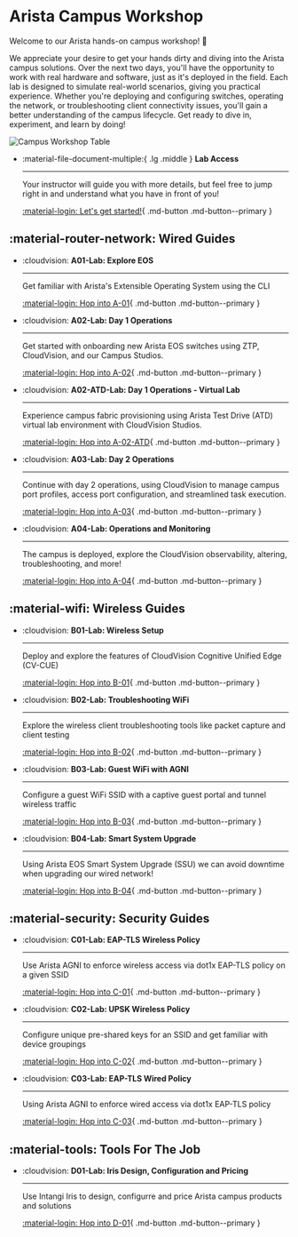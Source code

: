 # Arista Campus Workshop

Welcome to our Arista hands-on campus workshop! 🚀

We appreciate your desire to get your hands dirty and diving into the Arista campus solutions. Over the next two days, you'll have the opportunity to work with real hardware and software, just as it's deployed in the field. Each lab is designed to simulate real-world scenarios, giving you practical experience. Whether you're deploying and configuring switches, operating the network, or troubleshooting client connectivity issues, you'll gain a better understanding of the campus lifecycle. Get ready to dive in, experiment, and learn by doing!

![Campus Workshop Table](./assets/images/banner.png)

<div class="grid cards" markdown>

- :material-file-document-multiple:{ .lg .middle } **Lab Access**

    ---

    Your instructor will guide you with more details, but feel free to jump right in and understand what you have in front of you!

    [:material-login: Let's get started!](./lab/access.md){ .md-button .md-button--primary }

</div>

## :material-router-network: Wired Guides

<div class="grid cards" markdown>

- :cloudvision: **A01-Lab: Explore EOS**

    ---

    Get familiar with Arista's Extensible Operating System using the CLI

    [:material-login: Hop into A-01](./a_wired/a01_lab.md){ .md-button .md-button--primary }

- :cloudvision: **A02-Lab: Day 1 Operations**

    ---

    Get started with onboarding new Arista EOS switches using ZTP, CloudVision, and our Campus Studios.

    [:material-login: Hop into A-02](./a_wired/a02_lab.md){ .md-button .md-button--primary }

- :cloudvision: **A02-ATD-Lab: Day 1 Operations - Virtual Lab**

    ---

    Experience campus fabric provisioning using Arista Test Drive (ATD) virtual lab environment with CloudVision Studios.

    [:material-login: Hop into A-02-ATD](./a_wired/a02_atd.md){ .md-button .md-button--primary }

- :cloudvision: **A03-Lab: Day 2 Operations**

    ---

    Continue with day 2 operations, using CloudVision to manage campus port profiles, access port configuration, and streamlined task execution.

    [:material-login: Hop into A-03](./a_wired/a03_lab.md){ .md-button .md-button--primary }

- :cloudvision: **A04-Lab: Operations and Monitoring**

    ---

    The campus is deployed, explore the CloudVision observability, altering, troubleshooting, and more!

    [:material-login: Hop into A-04](./a_wired/a04_lab.md){ .md-button .md-button--primary }

</div>

## :material-wifi: Wireless Guides

<div class="grid cards" markdown>


- :cloudvision: **B01-Lab: Wireless Setup**

    ---

    Deploy and explore the features of CloudVision Cognitive Unified Edge (CV-CUE)

    [:material-login: Hop into B-01](./b_wireless/b01_lab.md){ .md-button .md-button--primary }

- :cloudvision: **B02-Lab: Troubleshooting WiFi**

    ---

    Explore the wireless client troubleshooting tools like packet capture and client testing

    [:material-login: Hop into B-02](./b_wireless/b02_lab.md){ .md-button .md-button--primary }

- :cloudvision: **B03-Lab: Guest WiFi with AGNI**

    ---

    Configure a guest WiFi SSID with a captive guest portal and tunnel wireless traffic

    [:material-login: Hop into B-03](./b_wireless/b03_lab.md){ .md-button .md-button--primary }

- :cloudvision: **B04-Lab: Smart System Upgrade**

    ---

    Using Arista EOS Smart System Upgrade (SSU) we can avoid downtime when upgrading our wired network!

    [:material-login: Hop into B-04](./b_wireless/b04_lab.md){ .md-button .md-button--primary }

</div>

## :material-security: Security Guides

<div class="grid cards" markdown>

- :cloudvision: **C01-Lab: EAP-TLS Wireless Policy**

    ---

    Use Arista AGNI to enforce wireless access via dot1x EAP-TLS policy on a given SSID

    [:material-login: Hop into C-01](./c_security/c01_lab.md){ .md-button .md-button--primary }

- :cloudvision: **C02-Lab: UPSK Wireless Policy**

    ---

    Configure unique pre-shared keys for an SSID and get familiar with device groupings

    [:material-login: Hop into C-02](./c_security/c02_lab.md){ .md-button .md-button--primary }

- :cloudvision: **C03-Lab: EAP-TLS Wired Policy**

    ---

    Using Arista AGNI to enforce wired access via dot1x EAP-TLS policy

    [:material-login: Hop into C-03](./c_security/c03_lab.md){ .md-button .md-button--primary }

<!-- - :cloudvision: **C04-Lab: Multi-Domain Segmentation Services**

    ---

    Using Arista Multi-Domain Segmentation Services (MSS) for standards-based, non-proprietary, intelligent and dynamic network segmentation

    [:material-login: Hop into C-04](./references/under_constructions.md){ .md-button .md-button--primary } -->

<!-- - :cloudvision: **C05-Lab: Network Detect and Response (NDR)**

    ---

    Using Arista NDR to detect and respond to network anomolous behavior and unauthorized acces

    [:material-login: Hop into C-05](./references/under_constructions.md){ .md-button .md-button--primary } -->

</div>

<!-- ## :material-eye-outline: Network Observability

<div class="grid cards" markdown>

- :cloudvision: **O01-Lab: Universal Network Observability with CloudVision**

    ---

    Use CloudVision to monitor and troubleshoot your network

    [:material-login: Hop into O-01](./references/under_constructions.md){ .md-button .md-button--primary }

</div> -->

## :material-tools: Tools For The Job

<div class="grid cards" markdown>

- :cloudvision: **D01-Lab: Iris Design, Configuration and Pricing**

    ---

    Use Intangi Iris to design, configurre and price Arista campus products and solutions

    [:material-login: Hop into D-01](./references/config_tools.md){ .md-button .md-button--primary }

<!-- - :cloudvision: **D02-Lab: AROC**

    ---

    Use Arista Order and Configuration (AROC) to create bill of materials 

    [:material-login: Hop into D-02](./references/under_constructions.md){ .md-button .md-button--primary }

- :cloudvision: **D03-Lab: CPQ**

    ---

    Use Configure Price Quote (CPQ) to quote Arista approved BOMs

    [:material-login: Hop into D-03](./references/under_constructions.md){ .md-button .md-button--primary } -->

</div>
